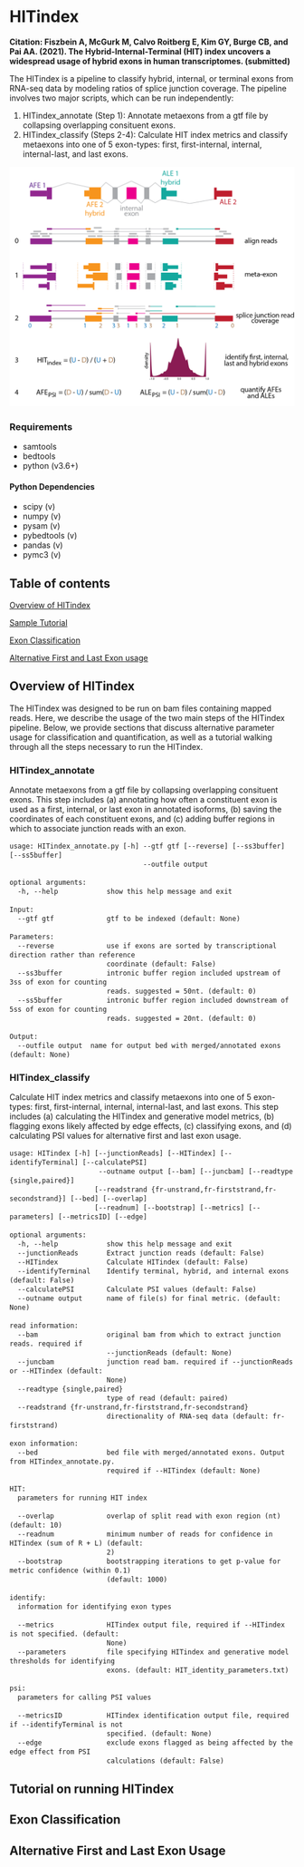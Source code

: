 # HITindex

**Citation: Fiszbein A, McGurk M, Calvo Roitberg E, Kim GY, Burge CB, and Pai AA. (2021). The Hybrid-Internal-Terminal (HIT) index uncovers a widespread usage of hybrid exons in human transcriptomes. (submitted)**

The HITindex is a pipeline to classify hybrid, internal, or terminal exons from RNA-seq data by modeling ratios of splice junction coverage. The pipeline involves two major scripts, which can be run independently:

1. HITindex_annotate (Step 1): Annotate metaexons from a gtf file by collapsing overlapping consituent exons. 
2. HITindex_classify (Steps 2-4): Calculate HIT index metrics and classify metaexons into one of 5 exon-types: first, first-internal, internal, internal-last, and last exons. 

![HITindex_image](./readme/HITindex_overview.png)

### Requirements 

- samtools
- bedtools
- python (v3.6+)

#### Python Dependencies
- scipy (v)
- numpy (v)
- pysam (v)
- pybedtools (v)
- pandas (v)
- pymc3 (v)

## Table of contents
[Overview of HITindex](#overview)

[Sample Tutorial](#tutorial)

[Exon Classification](#classification)

[Alternative First and Last Exon usage](#psi)

## Overview of HITindex

The HITindex was designed to be run on bam files containing mapped reads. Here, we describe the usage of the two main steps of the HITindex pipeline. Below, we provide sections that discuss alternative parameter usage for classification and quantification, as well as a tutorial walking through all the steps necessary to run the HITindex.

### HITindex_annotate
Annotate metaexons from a gtf file by collapsing overlapping consituent exons. This step includes (a) annotating how often a constituent exon is used as a first, internal, or last exon in annotated isoforms, (b) saving the coordinates of each constituent exons, and (c) adding buffer regions in which to associate junction reads with an exon.

```
usage: HITindex_annotate.py [-h] --gtf gtf [--reverse] [--ss3buffer] [--ss5buffer] 
                                 --outfile output

optional arguments:
  -h, --help            show this help message and exit

Input:
  --gtf gtf             gtf to be indexed (default: None)

Parameters:
  --reverse             use if exons are sorted by transcriptional direction rather than reference
                        coordinate (default: False)
  --ss3buffer           intronic buffer region included upstream of 3ss of exon for counting
                        reads. suggested = 50nt. (default: 0)
  --ss5buffer           intronic buffer region included downstream of 5ss of exon for counting
                        reads. suggested = 20nt. (default: 0)

Output:
  --outfile output  name for output bed with merged/annotated exons (default: None)
```

### HITindex_classify
Calculate HIT index metrics and classify metaexons into one of 5 exon-types: first, first-internal, internal, internal-last, and last exons. This step includes (a) calculating the HITindex and generative model metrics, (b) flagging exons likely affected by edge effects, (c) classifying exons, and (d) calculating PSI values for alternative first and last exon usage.

```
usage: HITindex [-h] [--junctionReads] [--HITindex] [--identifyTerminal] [--calculatePSI] 
                      --outname output [--bam] [--juncbam] [--readtype {single,paired}]
                     [--readstrand {fr-unstrand,fr-firststrand,fr-secondstrand}] [--bed] [--overlap]
                     [--readnum] [--bootstrap] [--metrics] [--parameters] [--metricsID] [--edge]

optional arguments:
  -h, --help            show this help message and exit
  --junctionReads       Extract junction reads (default: False)
  --HITindex            Calculate HITindex (default: False)
  --identifyTerminal    Identify terminal, hybrid, and internal exons (default: False)
  --calculatePSI        Calculate PSI values (default: False)
  --outname output      name of file(s) for final metric. (default: None)

read information:
  --bam                 original bam from which to extract junction reads. required if
                        --junctionReads (default: None)
  --juncbam             junction read bam. required if --junctionReads or --HITindex (default:
                        None)
  --readtype {single,paired}
                        type of read (default: paired)
  --readstrand {fr-unstrand,fr-firststrand,fr-secondstrand}
                        directionality of RNA-seq data (default: fr-firststrand)

exon information:
  --bed                 bed file with merged/annotated exons. Output from HITindex_annotate.py.
                        required if --HITindex (default: None)

HIT:
  parameters for running HIT index

  --overlap             overlap of split read with exon region (nt) (default: 10)
  --readnum             minimum number of reads for confidence in HITindex (sum of R + L) (default:
                        2)
  --bootstrap           bootstrapping iterations to get p-value for metric confidence (within 0.1)
                        (default: 1000)

identify:
  information for identifying exon types

  --metrics             HITindex output file, required if --HITindex is not specified. (default:
                        None)
  --parameters          file specifying HITindex and generative model thresholds for identifying
                        exons. (default: HIT_identity_parameters.txt)

psi:
  parameters for calling PSI values

  --metricsID           HITindex identification output file, required if --identifyTerminal is not
                        specified. (default: None)
  --edge                exclude exons flagged as being affected by the edge effect from PSI
                        calculations (default: False)
```

## Tutorial on running HITindex

## Exon Classification

## Alternative First and Last Exon Usage


